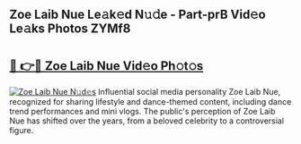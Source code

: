 ## Zoe Laib Nue Le𝚊k𝚎d N𝚞𝚍e - Part-prB Vid𝚎o Le𝚊ks Photos ZYMf8

# <h2><a href="http://fb6spt.evod.top/?m=Zoe+Laib+Nue">🔗 👉🔴 Zoe Laib Nue Vid𝚎o Ph𝚘t𝚘s</a></h2>

[![Zoe Laib Nue N𝚞d𝚎s](https://i.imgur.com/8V9OHl7.gif)](http://fb6spt.evod.top/?m=Zoe+Laib+Nue)
Influential social media personality Zoe Laib Nue, recognized for sharing lifestyle and dance-themed content, including dance trend performances and mini vlogs. The public's perception of Zoe Laib Nue has shifted over the years, from a beloved celebrity to a controversial figure. 
